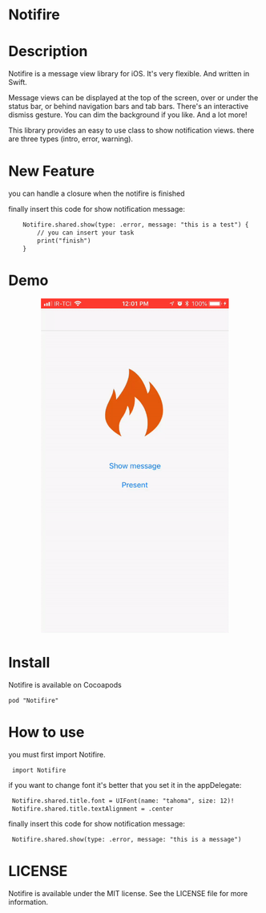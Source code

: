 # Notifire

# Description
Notifire is a message view library for iOS. It's very flexible. And written in Swift.

Message views can be displayed at the top of the screen, over or under the status bar, or behind navigation bars and tab bars. There's an interactive dismiss gesture. You can dim the background if you like. And a lot more!

This library provides an easy to use class to show notification views.
there are three types (intro, error, warning).

# New Feature
you can handle a closure when the notifire is finished

finally insert this code for show notification message:

        Notifire.shared.show(type: .error, message: "this is a test") {
            // you can insert your task 
            print("finish")
        }
        
# Demo

<p align="center">
  <img width="375" height="667" src="Screenshots/demo.gif">
</p>

# Install
Notifire is available on Cocoapods

    pod "Notifire"
    
# How to use
you must first import Notifire.

     import Notifire
     
if you want to change font it's better that you set it in the appDelegate:

     Notifire.shared.title.font = UIFont(name: "tahoma", size: 12)!
     Notifire.shared.title.textAlignment = .center

finally insert this code for show notification message:

     Notifire.shared.show(type: .error, message: "this is a message")


# LICENSE
Notifire is available under the MIT license. See the LICENSE file for more information.
